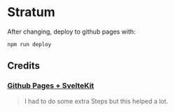 # Stratum

After changing, deploy to github pages with:

```console
npm run deploy
```

## Credits

### [Github Pages + SvelteKit](https://github.com/metonym/sveltekit-gh-pages/tree/master)

> I had to do some extra Steps but this helped a lot.
